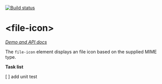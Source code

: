 [![Build status](https://travis-ci.org/dcache-elements/file-icon.svg?branch=master)](https://travis-ci.org/dcache-elements/file-icon)

# \<file-icon\>

_[Demo and API docs](http://dcache-elements.github.io/file-icon/)_

The `file-icon` element displays an file icon based on the 
supplied MIME type.

**Task list**

[ ] add unit test
